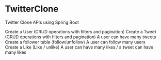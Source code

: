 # TwitterClone
Twitter Clone APIs using Spring Boot

Create a User (CRUD operations with filters and pagination)
Create a Tweet (CRUD operations with filters and pagination) 
A user can have many tweets
Create a follower table (follow/unfollow)
A user can follow many users 
Create a Like (Like / unlike)
A user can have many likes / a tweet can have many likes
